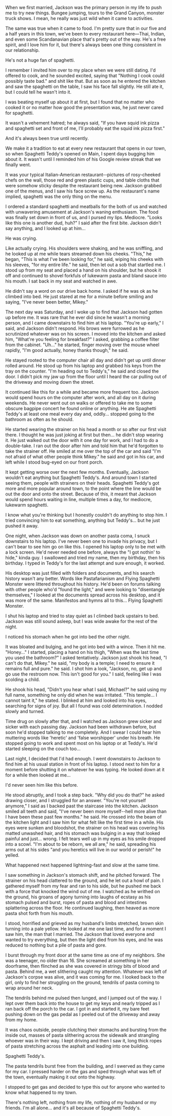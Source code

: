 When we first married, Jackson was the primary person in my life to push me to try new things. Bungee jumping, tours to the Grand Canyon, monster truck shows. I mean, he really was just wild when it came to activities. 

The same was true when it came to food. I'm pretty sure that in our five and a half years in this town, we've been to every restaurant here—Thai, Indian, and even some Scandanavian place that's pretty out of the way. He's a free spirit, and I love him for it, but there's always been one thing consistent in our relationship.

He's not a huge fan of spaghetti.

I remember I invited him over to my place when we were still dating. I'd offered to cook, and he sounded excited, saying that "Nothing I cook could possibly taste bad." and shit like that. But as soon as he entered the kitchen and saw the spaghetti on the table, I saw his face fall slightly. He still ate it, but I could tell he wasn't into it.

I was beating myself up about it at first, but I found that no matter who cooked it or no matter how good the presentation was, he just never cared for spaghetti.

It wasn't a vehement hatred; he always said, "If you have squid ink pizza and spaghetti set and front of me, I'll probably eat the squid ink pizza first."

And it's always been true until recently.

We make it a tradition to eat at every new restaurant that opens in our town, so when Spaghetti Teddy's opened on Main, I spent days bugging him about it. It wasn't until I reminded him of his Google review streak that we finally went.

It was your typical Italian-American restaurant--pictures of rosy-cheeked chefs on the wall, those red and green plastic cups, and table cloths that were somehow sticky despite the restaurant being new. Jackson grabbed one of the menus, and I saw his face screw up. As the restaurant's name implied, spaghetti was the only thing on the menu. 

I ordered a standard spaghetti and meatballs for the both of us and watched with unwavering amusement at Jackson's waning enthusiasm. The food was finally set down in front of us, and I pursed my lips. Mediocre. "Looks like this one is another dud, huh?" I said after the first bite. Jackson didn't say anything, and I looked up at him...

He was crying.

Like actually crying. His shoulders were shaking, and he was sniffling, and he looked up at me while tears streamed down his cheeks. "This," he began, "This is what I've been looking for," he said, wiping his cheeks with his sleeves, "for my entire life." he said, then let out a sob that startled me. I stood up from my seat and placed a hand on his shoulder, but he shook it off and continued to shovel forkfuls of lukewarm pasta and bland sauce into his mouth. I sat back in my seat and watched in awe.

He didn't say a word on our drive back home. I asked if he was ok as he climbed into bed. He just stared at me for a minute before smiling and saying, "I've never been better, Mikey."

The next day was Saturday, and I woke up to find that Jackson had gotten up before me. It was rare that he ever did since he wasn't a morning person, and I came downstairs to find him at his laptop. "You're up early," I said, and Jackson didn't respond. His brows were furrowed as he scrutinized whatever was on his screen. I moved into the kitchen and asked him, "What're you feeling for breakfast?" I asked, grabbing a coffee filter from the cabinet. "Uh..." he started, finger moving over the mouse wheel rapidly, "I'm good actually, honey thanks though," he said. 

He stayed rooted to the computer chair all day and didn't get up until dinner rolled around. He stood up from his laptop and grabbed his keys from the tray on the counter. "I'm heading out to Teddy's," he said and closed the door. I didn't pick my jaw up from the floor until I heard the car pulling out of the driveway and moving down the street.

It continued like this for a while and became more frequent too. Jackson would spend hours on the computer after work, and all day on it during weekends. He never went out on walks or offered to take me to some obscure bagpipe concert he found online or anything. He ate Spaghetti Teddy's at least one meal every day and, oddly... stopped going to the bathroom as often as he should. 

He started wearing the strainer on his head a month or so after our first visit there. I thought he was just joking at first but then... he didn't stop wearing it. He just walked out the door with it one day for work, and I had to do a double-take. I ran out the door after him and told him that he'd forgotten to take the strainer off. He smiled at me over the top of the car and said "I'm not afraid of what other people think Mikey." he said and got in his car, and left while I stood bug-eyed on our front porch.

It kept getting worse over the next few months. Eventually, Jackson wouldn't eat anything but Spaghetti Teddy's. And around town I started seeing them, people with strainers on their heads. Spaghetti Teddy's got more and more popular around town, to the point where the line would be out the door and onto the street. Because of this, it meant that Jackson would spend hours waiting in line, multiple times a day, for mediocre, lukewarm spaghetti.

I know what you're thinking but I honestly couldn't do anything to stop him. I tried convincing him to eat something, anything but Teddy's... but he just pushed it away. 

One night, when Jackson was down on another pasta coma, I snuck downstairs to his laptop. I've never been one to invade his privacy, but I can't bear to see him go on like this. I opened his laptop only to be met with a lock screen. He'd never needed one before, always the "I got nothin' to hide," kinda guy. I swallowed and tried my name, then my birthday, then his birthday. I typed in Teddy's for the last attempt and sure enough, it worked.

His desktop was just filled with folders and documents, and his search history wasn't any better. Words like Pastafarianism and Flying Spaghetti Monster were littered throughout his history. He'd been on forums talking with other people who'd "found the light," and were looking to "disentangle themselves," I looked at the documents spread across his desktop, and it was more of the same. Manifestos and hymns all to this... Flying Spaghetti Monster. 

I shut his laptop and tried to stay quiet as I climbed back upstairs to bed. Jackson was still sound asleep, but I was wide awake for the rest of the night.

I noticed his stomach when he got into bed the other night.

It was bloated and bulging, and he got into bed with a wince. Then it hit me. "Honey..." I started, placing a hand on his thigh, "When was the last time you used the bathroom?" I asked tentatively. Jackson just shook his head, "I can't do that, Mikey." he said, "my body is a temple; I need to ensure it remains full and pure." he said. I shot him a look, "Jackson, no, get up and go use the restroom now. This isn't good for you." I said, feeling like I was scolding a child.

He shook his head, "Didn't you hear what I said, Michael?" he said using my full name, something he only did when he was irritated. "This temple... I cannot taint it," he stated. I blinked at him and looked into his eyes, searching for signs of joy. But all I found was cold determination. I nodded slowly and turned.

Time drug on slowly after that, and I watched as Jackson grew sicker and sicker with each passing day. Jackson had been withdrawn before, but soon he'd stopped talking to me completely. And I swear I could hear him muttering words like 'heretic' and 'false worshipper' under his breath. He stopped going to work and spent most on his laptop or at Teddy's. He'd started sleeping on the couch too...

Last night, I decided that I'd had enough. I went downstairs to Jackson to find him at his usual station in front of his laptop. I stood next to him for a moment before shutting it on whatever he was typing. He looked down at it for a while then looked at me...

I'd never seen him like this before.

He stood abruptly, and I took a step back. "Why did you do that?" he asked drawing closer, and I struggled for an answer. "You're not yourself anymore," I said as I backed past the staircase into the kitchen. Jackson smiled all teeth and said, "I've never been more myself--hell more alive than I have been these past few months." he said. He crossed into the beam of the kitchen light and I saw him for what felt like the first time in a while. His eyes were sunken and bloodshot, the strainer on his head was covering his matted unwashed hair, and his stomach was bulging in a way that looked painful and just... wrong. I felt tears well up in my eyes as his smile dropped into a scowl. "I'm about to be reborn, we all are," he said, spreading his arms out at his sides "and you heretics will live in our world or perish!" he yelled.

What happened next happened lightning-fast and slow at the same time.

I saw something in Jackson's stomach shift, and he pitched forward. The strainer on his head clattered to the ground, and he let out a howl of pain. I gathered myself from my fear and ran to his side, but he pushed me back with a force that knocked the wind out of me. I watched as he writhed on the ground, his groans of agony turning into laughs of ecstasy as his stomach pulsed and burst, ropes of pasta and blood and intestines splattering across the floor. He continued laughing, then heaved as more pasta shot forth from his mouth.

I stood, horrified and grieved as my husband's limbs stretched, brown skin turning into a pale yellow. He looked at me one last time, and for a moment I saw him, the man that I married. The Jackson that loved everyone and wanted to try everything, but then the light died from his eyes, and he was reduced to nothing but a pile of pasta and gore.

I burst through my front door at the same time as one of my neighbors. She was a teenager, no older than 16. She screamed at something in her doorframe, then flinched as she was covered in stringy bits of blood and pasta. Behind me, a wet slithering caught my attention. Whatever was left of Jackson's corpse was alive, and it was coming for me. I looked back to the girl, only to find her struggling on the ground, tendrils of pasta coming to wrap around her neck.

The tendrils behind me pulsed then lunged, and I jumped out of the way. I lept over them back into the house to get my keys and nearly tripped as I ran back off the porch to the car. I got in and started it, my bare feet pushing down on the gas pedal as I peeled out of the driveway and away from my home. 

It was chaos outside, people clutching their stomachs and bursting from the inside out, masses of pasta slithering across the sidewalk and strangling whoever was in their way. I kept driving and then I saw it, long thick ropes of pasta stretching across the asphalt and leading into one building. 

Spaghetti Teddy's.

The pasta tendrils burst free from the building, and I swerved as they came for my car. I pressed harder on the gas and sped through what was left of the town, eventually making it out onto the highway.

I stopped to get gas and decided to type this out for anyone who wanted to know what happened to my town. 

There's nothing left, nothing from my life, nothing of my husband or my friends. I'm all alone... and it's all because of Spaghetti Teddy's.